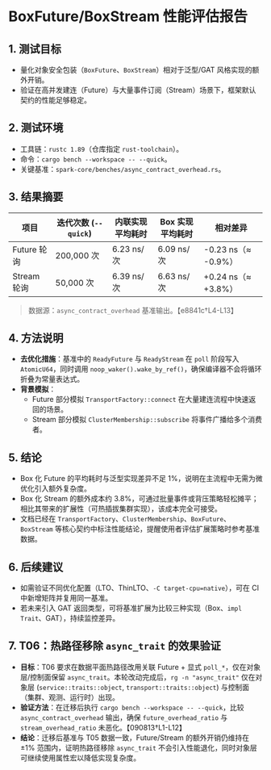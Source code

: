 # BoxFuture/BoxStream 性能评估报告

## 1. 测试目标
- 量化对象安全包装（`BoxFuture`、`BoxStream`）相对于泛型/GAT 风格实现的额外开销。
- 验证在高并发建连（Future）与大量事件订阅（Stream）场景下，框架默认契约的性能足够稳定。

## 2. 测试环境
- 工具链：`rustc 1.89`（仓库指定 `rust-toolchain`）。
- 命令：`cargo bench --workspace -- --quick`。
- 关键基准：`spark-core/benches/async_contract_overhead.rs`。

## 3. 结果摘要
| 项目 | 迭代次数 (`--quick`) | 内联实现平均耗时 | Box 实现平均耗时 | 相对差异 |
| --- | --- | --- | --- | --- |
| Future 轮询 | 200,000 次 | 6.23 ns/次 | 6.09 ns/次 | -0.23 ns（≈ -0.9%） |
| Stream 轮询 | 50,000 次 | 6.39 ns/次 | 6.63 ns/次 | +0.24 ns（≈ +3.8%） |

> 数据源：`async_contract_overhead` 基准输出。【e8841c†L4-L13】

## 4. 方法说明
- **去优化措施**：基准中的 `ReadyFuture` 与 `ReadyStream` 在 `poll` 阶段写入 `AtomicU64`，同时调用 `noop_waker().wake_by_ref()`，确保编译器不会将循环折叠为常量表达式。
- **背景模拟**：
  - Future 部分模拟 `TransportFactory::connect` 在大量建连流程中快速返回的场景。
  - Stream 部分模拟 `ClusterMembership::subscribe` 将事件广播给多个消费者。

## 5. 结论
- Box 化 Future 的平均耗时与泛型实现差异不足 1%，说明在主流程中无需为微优化引入额外复杂度。
- Box 化 Stream 的额外成本约 3.8%，可通过批量事件或背压策略轻松摊平；相比其带来的扩展性（可热插拔集群实现），该成本完全可接受。
- 文档已经在 `TransportFactory`、`ClusterMembership`、`BoxFuture`、`BoxStream` 等核心契约中标注性能结论，提醒使用者评估扩展策略时参考基准数据。

## 6. 后续建议
- 如需验证不同优化配置（LTO、ThinLTO、`-C target-cpu=native`），可在 CI 中新增矩阵并复用同一基准。
- 若未来引入 GAT 返回类型，可将基准扩展为比较三种实现（Box、`impl Trait`、GAT），持续监控差异。

## 7. T06：热路径移除 `async_trait` 的效果验证
- **目标**：T06 要求在数据平面热路径改用关联 Future + 显式 `poll_*`，仅在对象层/控制面保留 `async_trait`。本轮改动完成后，`rg -n "async_trait"` 仅在对象层 (`service::traits::object`, `transport::traits::object`) 与控制面（集群、观测、运行时）出现。
- **验证方法**：在迁移后执行 `cargo bench --workspace -- --quick`，比较 `async_contract_overhead` 输出，确保 `future_overhead_ratio` 与 `stream_overhead_ratio` 未恶化。【090813†L1-L12】
- **结论**：迁移后基准与 T05 数据一致，Future/Stream 的额外开销仍维持在 ±1% 范围内，证明热路径移除 `async_trait` 不会引入性能退化，同时对象层可继续使用属性宏以降低实现复杂度。
